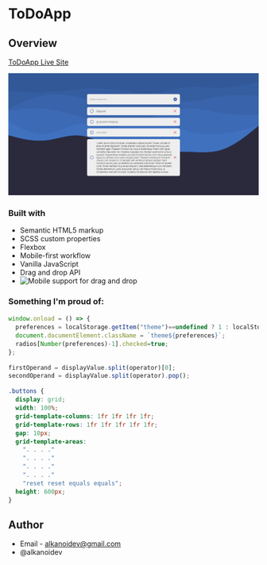 # ToDoApp



## Overview
[ToDoApp Live Site](https://alkanoidev.github.io/ToDoApp/)

<code>![screenshot](https://github.com/alkanoidev/ToDoApp/blob/master/Screenshot%202021-11-06%20220613.png)</code>

### Built with
- Semantic HTML5 markup
- SCSS custom properties
- Flexbox
- Mobile-first workflow
- Vanilla JavaScript
- Drag and drop API
- ![Mobile support for drag and drop]()

### 

### Something I'm proud of:
```js
window.onload = () => {
  preferences = localStorage.getItem("theme")==undefined ? 1 : localStorage.getItem("theme");
  document.documentElement.className = `theme${preferences}`;
  radios[Number(preferences)-1].checked=true;
};
```

```js
firstOperand = displayValue.split(operator)[0];
secondOperand = displayValue.split(operator).pop();
```

```css
.buttons {
  display: grid;
  width: 100%;
  grid-template-columns: 1fr 1fr 1fr 1fr;
  grid-template-rows: 1fr 1fr 1fr 1fr 1fr;
  gap: 10px;
  grid-template-areas:
    ". . . ."
    ". . . ."
    ". . . ."
    ". . . ."
    "reset reset equals equals";
  height: 600px;
}
```

## Author

- Email - alkanoidev@gmail.com
- @alkanoidev
